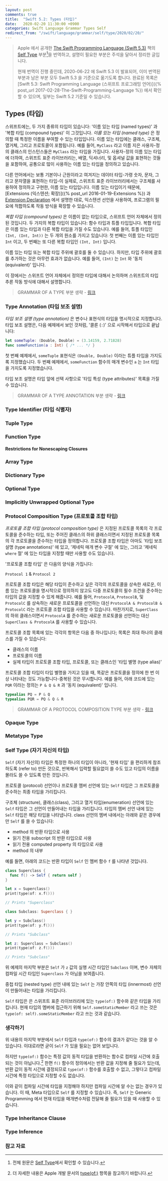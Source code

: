 ```yaml
---
layout: post
comments: true
title:  "Swift 5.2: Types (타입)"
date:   2020-02-20 11:30:00 +0900
categories: Swift Language Grammar Types Self
redirect_from: "/swift/language/grammar/self/type/2020/02/20/"
---
```


> Apple 에서 공개한 [The Swift Programming Language (Swift 5.3)](https://docs.swift.org/swift-book/) 책의 [Self Type](https://docs.swift.org/swift-book/ReferenceManual/Types.html#ID610) 부분[^Self-Type]을 번역하고, 설명이 필요한 부분은 주석을 달아서 정리한 글입니다.
>
> 현재 번역이 진행 중인데, 2020-06-22 에 Swift 5.3 이 발표되어, 이미 번역된 부분과 남은 부분 모두 Swift 5.3 을 기준으로 옮기도록 합니다. 완료된 목록은 [Swift 5.3: Swift Programming Language (스위프트 프로그래밍 언어)]({% post_url 2017-02-28-The-Swift-Programming-Language %}) 에서 확인할 수 있으며, 일부는 Swift 5.2 기준일 수 있습니다.

## Types (타입)

스위프트에는, 두 가지 종류의 타입이 있습니다: '이름 있는 타입 (named types)' 과 '복합 타입 (compound types)' 이 그것입니다. _이름 있는 타입 (named type)_ 은 정의할 때 특정한 이름을 부여할 수 있는 타입입니다. 이름 있는 타입에는 클래스, 구조체, 열거체, 그리고 프로토콜이 포함됩니다. 예를 들어, `MyClass` 라고 이름 지은 사용자-정의 클래스의 인스턴스들은 `MyClass` 라는 타입을 가집니다. 사용자-정의 이름 있는 타입에 더하여, 스위프트 표준 라이브러리는, 배열, 딕셔너리, 및 옵셔널 값을 표현하는 것들을 포함하여, 공통으로 많이 사용하는 이름 있는 타입을 정의하고 있습니다.

다른 언어에서는 보통 기본이나 근원이라고 여겨지는 데이터 타입-가령 숫자, 문자, 그리고 문자열을 표현하는 타입-이 실제로, 스위프트 표준 라이브러리에서는 구조체를 사용하여 정의하고 구현한, 이름 있는 타입입니다. 이름 있는 타입이기 때문에, [Extensions (익스텐션; 확장)]({% post_url 2016-01-19-Extensions %}) 과 [Extension Declaration](https://docs.swift.org/swift-book/ReferenceManual/Declarations.html#ID378) 에서 설명한 대로, 익스텐션 선언을 사용하여, 프로그램의 필요에 적합하도록 작동 방식을 확장할 수 있습니다.

_복합 타입 (compound types)_ 은 이름이 없는 타입으로, 스위프트 언어 자체에서 정의된 것입니다. 두 가지의 복합 타입이 있습니다: 함수 타입과 튜플 타입입니다. 복합 타입은 이름 있는 타입과 다른 복합 타입을 가질 수도 있습니다. 예를 들어, 튜플 타입인 `(Int, (Int, Int))` 는 두 개의 원소를 가지고 있습니다: 첫 번째는 이름 있는 타입인 `Int` 이고, 두 번째는 또 다른 복합 타입인 `(Int, Int)` 입니다.

이름 있는 타입 또는 복합 타입 주위에 괄호를 둘 수 있습니다. 하지만, 타입 주위에 괄호를 추가하는 것은 아무런 효과가 없습니다. 예를 들어, `(Int)` 는 `Int` 와 '동치 (equivalent)' 입니다.

이 장에서는 스위프트 언어 자체에서 정의한 타입에 대해서 논의하며 스위프트의 타입 추론 작동 방식에 대해서 설명합니다.

> GRAMMAR OF A TYPE 부분 생략 - [링크](https://docs.swift.org/swift-book/ReferenceManual/Types.html)

### Type Annotation (타입 보조 설명)

_타입 보조 설명 (type annotation)_ 은 변수나 표현식의 타입을 명시적으로 지정합니다. 타입 보조 설명은, 다음 예제에서 보인 것처럼, '콜론 (`:`)' 으로 시작해서 타입으로 끝납니다:

```swift
let someTuple: (Double, Double) = (3.14159, 2.71828)
func someFunction(a : Int) { /* ... */ }
```

첫 번째 예제에서, `someTuple` 표현식은 `(Double, Double)` 이라는 튜플 타입을 가지도록 지정했습니다. 두 번째 예제에서, `someFunction` 함수의 매개 변수인 `a` 는 `Int` 타입을 가지도록 지정했습니다.

타입 보조 설명은 타입 앞에 선택 사항으로 '타입 특성 (type attributes)' 목록을 가질 수 있습니다.

> GRAMMAR OF A TYPE ANNOTATION 부분 생략 - [링크](https://docs.swift.org/swift-book/ReferenceManual/Types.html#ID446)

### Type Identifier (타입 식별자)

### Tuple Type

### Function Type

#### Restrictions for Nonescaping Closures

### Array Type

### Dictionary Type

### Optional Type

### Implicitly Unwrapped Optional Type

### Protocol Composition Type (프로토콜 조합 타입)

_프로토콜 조합 타입 (protocol composition type)_ 은 지정된 프로토콜 목록의 각 프로토콜을 준수하는 타입, 또는 주어진 클래스의 하위 클래스이면서 지정된 프로토콜 목록의 각 프로토콜을 준수하는 타입을 정의합니다. 프로토콜 조합 타입은 아마도 '타입 보조 설명 (type annotations)' 에 있고, '제네릭 매개 변수 구절' 에 있는, 그리고 '제네릭 `where` 절' 에 있는 타입을 지정할 때만 사용할 수도 있습니다.

'프로토콜 조합 타입' 은 다음의 양식을 가집니다:

  `Protocol 1` & `Protocol 2`

프로토콜 조합 타입은 해당 타입이 준수하고 싶은 각각의 프로토콜을 상속한 새로운, 이름 있는 프로토콜을 명시적으로 정의하지 않고도 다중 프로토콜의 필수 조건을 준수하는 타입의 값을 지정할 수 있게 해줍니다. 예를 들어, `ProtocolA`, `ProtocolB`, 및 `ProtocolC` 를 상속하는 새로운 프로토콜을 선언하는 대신 `ProtocolA & ProtocolB & ProtocolC` 라는 프로토콜 조합 타입을 사용할 수 있습니다. 마찬가지로, `SuperClass` 의 하위 클래스이면서 `ProtocolA` 를 준수하는 새로운 프로토콜을 선언하는 대신 `SuperClass & ProtocolA` 를 사용할 수 있습니다.

프로토콜 조합 목록에 있는 각각의 항목은 다음 중 하나입니다; 목록은 최대 하나의 클래스를 가질 수 있습니다:

* 클래스의 이름
* 프로토콜의 이름
* 실제 타입이 프로토콜 조합 타입, 프로토콜, 또는 클래스인 '타입 별명 (type alias)'

프로토콜 조합 타입이 타입 별명을 가지고 있을 때, 똑같은 프로토콜을 정의에 한 번 이상 나타내는 것도 가능합니다-중복된 것은 무시합니다. 예를 들어, 아래 코드에 있는 `PQR` 이라는 정의는 `P & Q & R` 과 '동치 (equivalent)' 입니다.

```swift
typealias PQ = P & Q
typealias PQR = PQ & Q & R
```

> GRAMMAR OF A PROTOCOL COMPOSITION TYPE 부분 생략 - [링크](https://docs.swift.org/swift-book/ReferenceManual/Types.html#ID454)

### Opaque Type

### Metatype Type

### Self Type (자기 자신의 타입)

`Self` (자기 자신의) 타입은 특정한 하나의 타입이 아니라, '현재 타입' 을 편리하게 참조하도록 (refer to) 만든 것으로, 반복해서 입력할 필요없이 쓸 수도 있고 타입의 이름을 몰라도 쓸 수 있도록 만든 것입니다.

프로토콜 (protocol) 선언이나 프로토콜 멤버 선언에 있는 `Self` 타입은 그 프로토콜을 준수하는 최종 타입을 가리킵니다.

구조체 (structure), 클래스(class), 그리고 열거 타입(enumeration) 선언에 있는 `Self` 타입은 그 선언이 만들어내는 타입을 가리킵니다. 타입의 멤버 선언 내에 있는 `Self` 타입은 해당 타입을 나타냅니다. class 선언의 멤버 내에서는 아래와 같은 경우에만 `Self` 를 쓸 수 있습니다:

* method 의 반환 타입으로 사용
* 읽기 전용 subscript 의 반환 타입으로 사용
* 읽기 전용 computed property 의 타입으로 사용
* method 의 내부

예를 들면, 아래의 코드는 반환 타입이 `Self` 인 멤버 함수 `f` 를 나타낸 것입니다.

```swift
class Superclass {
  func f() -> Self { return self }
}

let x = Superclass()
print(type(of: x.f()))

// Prints "Superclass"

class Subclass: Superclass { }

let y = Subclass()
print(type(of: y.f()))

// Prints "Subclass"

let z: Superclass = Subclass()
print(type(of: z.f()))

// Prints "Subclass"
```

위 예제의 마지막 부분은 `Self` 가 `z` 값의 실행 시간 타입인 `Subclass` 이며, 변수 자체의 컴파일 시간 타입인 `Superclass` 가 아님을 보여줍니다.

중첩 타입 (nested type) 선언 내에 있는 `Self` 는 가장 안쪽의 타입 (innermost) 선언이 만들어내는 타입을 가리킵니다.

`Self` 타입은 은 스위프트 표준 라이브러리에 있는 `type(of:)` 함수와 같은 타입을 가리킵니다. 현재 타입의 멤버에 접근하기 위해 `Self.someStaticMember` 라고 쓰는 것은 `type(of: self).someStaticMember` 라고 쓰는 것과 같습니다.

### 생각하기

위 내용의 마지막 부분에서 `Self` 타입과 `type(of:)` 함수의 결과가 같다는 것을 알 수 있습니다. 이대로라면 굳이 `Self` 가 있을 필요는 없어 보입니다.

하지만 `type(of:)` 함수는 특정 값의 동적 타입을 반환하는 함수로 컴파일 시간에 호출되는 것이 아닙니다.[^type-of] 한편 `f()` 함수의 정의에서는 반환 값을 지정해 줄 필요가 있는데, 반환 값이 동적 시간에 결정되므로 `type(of:)` 함수를 호출할 수 없고, 그렇다고 컴파일 시간에 특정 타입으로 지정할 수도 없습니다.

이와 같이 컴파일 시간에 타입을 지정해야 하지만 컴파일 시간에 알 수는 없는 경우가 있습니다. 이 때, Meta 타입으로 `Self` 를 지정할 수 있습니다. 즉, `Self` 는 Generic Programming 에서 현재 타입을 매개변수처럼 전달해 줄 필요가 있을 때 사용할 수 있습니다.

### Type Inheritance Clause

### Type Inference

### 참고 자료

[^Self-Type]: 전체 원문은 [Self Type](https://docs.swift.org/swift-book/ReferenceManual/Types.html#ID610)에서 확인할 수 있습니다.

[^type-of]: 더 자세한 내용은 Apple 개발 문서의 [type(of:)](https://developer.apple.com/documentation/swift/2885064-type) 항목을 참고하기 바랍니다.
